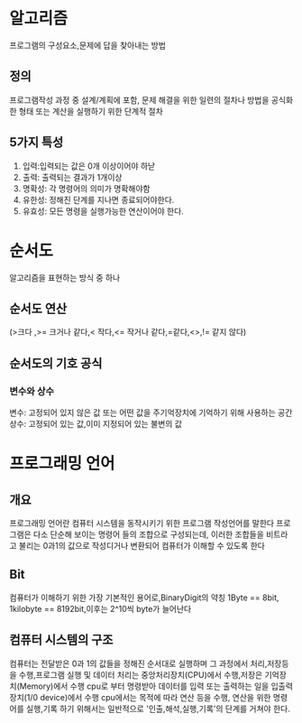 # 알고리즘
프로그램의 구성요소,문제에 답을 찾아내는 방법
## 정의
프로그램작성 과정 중 설계/계획에 포함, 문제 해결을 위한 일련의 절차나 방법을 공식화한 형태 또는 계산을 실행하기 위한 단계적 절차
## 5가지 특성
1. 입력:입력되는 값은 0개 이상이어야 하낟
2. 출력: 출력되는 결과가 1개이상
3. 명확성: 각 명령어의 의미가 명확해야함
4. 유한성: 정해진 단계를 지나면 종료되어야한다.
5. 유효성: 모든 명령을 실행가능한 연산이어야 한다.
# 순서도
알고리즘을 표현하는 방식 중 하나
## 순서도 연산
(>크다 ,>= 크거나 같다,< 작다,<= 작거나 같다,=같다,<>,!= 같지 않다)
## 순서도의 기호 공식
### 변수와 상수
변수: 고정되어 있지 않은 값 또는 어떤 값을 주기억장치에 기억하기 위해 사용하는 공간
상수: 고정되어 있는 값,이미 지정되어 있는 불변의 값
# 프로그래밍 언어
## 개요
프로그래밍 언어란 컴퓨터 시스템을 동작시키기 위한 프로그램 작성언어를 말한다
프로그램은 다소 단순해 보이는 명령어 들의 조합으로 구성되는데, 이러한 조합들을 비트라고 불리는 0과1의 값으로 작성디거나 변환되어 컴퓨터가 이해할 수 있도록 한다 
## Bit
컴퓨터가 이해하기 위한 가장 기본적인 용어로,BinaryDigit의 약칭
1Byte == 8bit, 1kilobyte == 8192bit,이후는 2^10씩 byte가 늘어난다
## 컴퓨터 시스템의 구조
컴퓨터는 전달받은 0과 1의 값들을 정해진 순서대로 실행하며 그 과정에서 처리,저장등을 수행,프로그램 실행 및 데이터 처리는 중앙처리장치(CPU)에서 수행,저장은 기억장치(Memory)에서 수행 cpu로 부터 명령받아 데이터를 입력 또는 출력하는 일을 입출력 장치(1/0 device)에서 수행 cpu에서는 목적에 따라 연산 등을 수행, 연산을 위한 명령어를 실행,기록 하기 위해서는 일반적으로 '인출,해석,실행,기록'의 단계를 거쳐야 한다.
